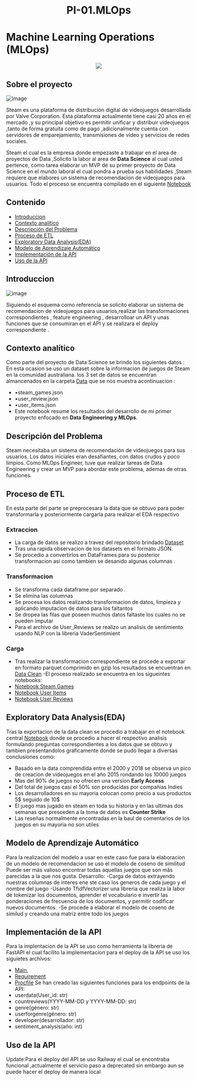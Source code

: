 <h1 align=center> PI-01.MLOps </h1>

# **Machine Learning Operations (MLOps)**

<p align="center">
  <img src="https://github.com/AlisterVento/PI-01.MLOps/assets/129628866/728b3afa-25a2-442a-82a9-93b3d62d23e7"/>
</p>

## **Sobre el proyecto**

![image](https://github.com/AlisterVento/PI-01.MLOps/assets/129628866/9c65a280-dc60-486b-bbd2-f27a2c9e7532)

Steam es una plataforma de distribución digital de videojuegos desarrollada por Valve Corporation.
Esta plataforma actualmente tiene casi 20 años en el mercado ,y su principal objetivo es permitir unificar y distribuir videojuegos ,tanto de forma gratuita como de pago
,adicionalmente cuenta con servidores de emparejamiento, transmisiones de vídeo y servicios de redes sociales.

Steam el cual es la empresa donde empezaste a trabajar en el area de proyectos de Data ,Solicito la labor al area de **Data Science** al cual usted pertence,
como  tarea elaborar un MVP de su primer  proyecto de Data Science  en el mundo laboral el cual pondra a prueba sus habilidades ,Steam requiere que elabores
un sistema de recomendacion de videojuegos para usuarios.
Todo el proceso se encuentra compilado en el siguiente [Notebook](/Proyecto%20MLOps.ipynb)

## Contenido

- [Introduccion](#Introduccion)
- [Contexto analítico](#Contexto-analítico)
- [Descripción del Problema](#Descripción-del-Problema)
- [Proceso de ETL](#Proceso-de-ETL)
- [Exploratory Data Analysis(EDA)](#Exploratory-Data-Analysis(EDA))
- [Modelo de Aprendizaje Automático](#modelo-de-aprendizaje-automático)
- [Implementación de la API](#implementación-de-la-api)
- [Uso de la API](#Uso-de-la-API)


## **Introduccion**
![image](https://github.com/AlisterVento/PI-01.MLOps/assets/129628866/35a1d882-8a1f-4e05-9a48-e809d40ae928)

Siguiendo el esquema como referencia se solicito elaborar un sistema de recomendacion de videojuegos para usuarios,realizar las transformaciones correspondientes , feature engineering ,
desarrolloar un API y unas funciones que se consumiran en el API y se realizara el deploy correspondiente .

## Contexto analítico 
Como parte del proyecto de Data Science se brindo los siguientes datos :
En esta ocasion se uso un dataset sobre la informacion de juegos de Steam en la comunidad australiana.
los 3 set de datos se encuentran almancenados en la carpeta [Data](/Data/) que se nos muestra acontinuacion :
- •steam_games.json
- •user_review.json
- •user_items.json
- Este notebook resume los resultados del desarrollo de mi primer proyecto enfocado en **Data Engineering y MLOps**.

## **Descripción del Problema**
Steam necesitaba un sistema de recomendación de videojuegos para sus usuarios. Los datos iniciales eran desafiantes, con datos crudos y poco limpios. Como MLOps Engineer, tuve que realizar tareas de Data Engineering y crear un MVP para abordar este problema, ademas de otras funciones.

## Proceso de ETL
En esta parte del parte se preprocesara la data que se obtuvo para poder transformarla y posteriormente cargarla para realizar el EDA respectivo
### Extraccion
- La carga de datos se realizo a travez del repositorio brindado [Dataset](https://drive.google.com/drive/folders/1HqBG2-sUkz_R3h1dZU5F2uAzpRn7BSpj)
- Tras una rapida observacion de los datasets en el formato JSON.
- Se procedio a convertirlos en DataFrames para su posterior transformacion asi como tambien se desanido algunas columnas .
### Transformacion
- Se transforma cada dataframe por separado .
- Se elimina las columnas 
- Se procesa los datos realizando transformacion de datos, limpieza y aplicando imputacion de datos para los faltantos
- Se dropea las filas que poseen muchos datos faltaste los cuales no se pueden imputar
- Para el archivo de User_Reviews se realizo un analisis de sentimiento usando NLP con la libreria  VaderSentimient 
### Carga
- Tras realizar la transformacion correspondiente se procede a exportar en formato parquet comprimido en gzip
  los resultados se encuentran en [Data Clean](/Data_Clean/)
-El proceso realizado se encuentra en los sigueintes notebooks:
- [Notebook Steam Games](/steam_games%20Analisis.ipynb)
- [Notebook User Items](/user_items%20Analisis.ipynb)
- [Notebook User Reviews](/user_reviews%20Analisis.ipynb)
## Exploratory Data Analysis(EDA)
Tras la exportacion de la data clean se procedio a trabajar en el notebook central [Notebook](/Proyecto%20MLOps.ipynb) donde se procedio a hacer el respectivo analisis formulando preguntas correspondientes a los datos que se obtuvo y tambien presentandolos graficamente 
donde se pudo llegar a diversas conclusiones como:
- Basado en la data comprendida entre el 2000 y 2018 se observa un pico de creacion de videojuegos en el año 2015 rondando los 10000 juegos
- Mas del 90% de juegos no ofrecen una version **Early Access**
- Del total de juegos casi el 50% son producidas por compañias Indies
- Los desarrolladores en su mayoria colocan como precio a sus productos 5$ seguido de 10$
- El juego mas jugado en steam en toda su historia y en las ultimas dos semanas que presceden a la toma de datos es **Counter Strike**
- Las reseñas normalmente encontradas en la baul de comentarios de los juegos en su mayoria no son utiles
## Modelo de Aprendizaje Automático
Para la realizacion del modelo a usar en este caso fue para la elaboracion de un modelo de recomendacion se uso el modelo de coseno de similitud 
Puede ser más valioso encontrar todas aquellas juegos que son más parecidas a la que nos gusta.
Desarrollo:
-Carga de datos extrayendo nuestras columnas de interes ene ste caso los generos de cada juego y el nombre del juego
-Usando TfidfVectorizer una libreria que realiza la labor de tokenizar los documentos, aprender el vocabulario e invertir las ponderaciones de frecuencia de los documentos, y permitir codificar nuevos documentos.
-Se procede a elaborar el modelo de coseno de similud y creando una matriz entre todo los juegos 

## Implementación de la API
Para la implentacion de la API se uso como herramienta la libreria de FastAPI el cual facilito la implementacion para el deploy de la API se uso los siguietes archivos:
- [Main](/main.py),
- [Requirement](/requirements.txt)
- [Procfile](/Procfile.txt) 
Se han creado las siguientes funciones para los endpoints de la API:
- userdata(User_id: str)
- countreviews(YYYY-MM-DD y YYYY-MM-DD: str)
- genre(género: str)
- userforgenre(género: str)
- developer(desarrollador: str)
- sentiment_analysis(año: int)

## Uso de la API
Update:Para el deploy del API se uso Railway el cual se encontraba funcional ,actualmente el servicio paso a deprecated sin embargo aun se puede hacer el deploy de manera local





